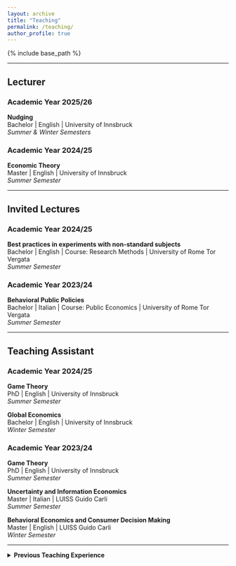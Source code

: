 ```yaml
---
layout: archive
title: "Teaching"
permalink: /teaching/
author_profile: true
---
```


{% include base_path %}

---

## Lecturer

### Academic Year 2025/26

**Nudging**<br>
Bachelor | English | University of Innsbruck<br>
*Summer & Winter Semesters*

### Academic Year 2024/25

**Economic Theory**<br>
Master | English | University of Innsbruck<br>
*Summer Semester*

---

## Invited Lectures

### Academic Year 2024/25

**Best practices in experiments with non-standard subjects**<br>
Bachelor | English | Course: Research Methods | University of Rome Tor Vergata<br>
*Summer Semester*

### Academic Year 2023/24

**Behavioral Public Policies**<br>
Bachelor | Italian | Course: Public Economics | University of Rome Tor Vergata<br>
*Summer Semester*

---

## Teaching Assistant

### Academic Year 2024/25

**Game Theory**<br>
PhD | English | University of Innsbruck<br>
*Summer Semester*

**Global Economics**<br>
Bachelor | English | University of Innsbruck<br>
*Winter Semester*

### Academic Year 2023/24

**Game Theory**<br>
PhD | English | University of Innsbruck<br>
*Summer Semester*

**Uncertainty and Information Economics**<br>
Master | Italian | LUISS Guido Carli<br>
*Summer Semester*

**Behavioral Economics and Consumer Decision Making**<br>
Master | English | LUISS Guido Carli<br>
*Winter Semester*

---

<details>
<summary><strong>Previous Teaching Experience</strong></summary>

<h3>Teaching Assistant (continued)</h3>

<h4>Academic Year 2022/23</h4>

<p><strong>Uncertainty and Information Economics</strong> | Master | Italian | LUISS Guido Carli | <em>Summer Semester</em></p>

<p><strong>Microeconomics</strong> | Bachelor | English | LUISS Guido Carli | <em>Winter Semester</em></p>

<h4>Academic Year 2021/22</h4>

<p><strong>Behavioral Public Policies</strong> | Bachelor | Italian | University of Rome Tor Vergata | <em>Winter Semester</em></p>

<h4>Academic Year 2020/21</h4>

<p><strong>Economic Policy</strong> | Bachelor | Italian | University of Rome Tor Vergata | <em>Summer Semester</em></p>

<p><strong>Managerial Decision Making</strong> | Master | English | LUISS Guido Carli | <em>Summer Semester</em></p>

<p><strong>Microeconomics</strong> | Bachelor | English | LUISS Guido Carli | <em>Summer Semester</em></p>

<p><strong>Microeconomics</strong> | Bachelor | Italian | University of Rome Tor Vergata | <em>Summer Semester</em></p>

<p><strong>Microeconomics</strong> | Bachelor | English | University of Rome Tor Vergata | <em>Summer Semester</em></p>

<p><strong>Game Theory</strong> | Bachelor | English | University of Rome Tor Vergata | <em>Summer Semester</em></p>

<h4>Academic Year 2019/20</h4>

<p><strong>Behavioral Public Policies</strong> | Bachelor | Italian | University of Rome Tor Vergata | <em>Summer Semester</em></p>

<p><strong>Seminar in Experimental Economics</strong> | Master | Italian | University of Rome Tor Vergata | <em>Summer Semester</em></p>

<p><strong>Public Economics</strong> | Bachelor | English | University of Rome Tor Vergata | <em>Summer Semester</em></p>

<p><strong>Microeconomics</strong> | Bachelor | English | LUISS Guido Carli | <em>Summer Semester</em></p>

<p><strong>Microeconomics</strong> | Bachelor | Italian | University of Rome Tor Vergata | <em>Summer Semester</em></p>

<p><strong>Microeconomics</strong> | Bachelor | English | University of Rome Tor Vergata | <em>Summer Semester</em></p>

<p><strong>Game Theory</strong> | Bachelor | English | University of Rome Tor Vergata | <em>Summer Semester</em></p>

<h4>Academic Year 2017/18</h4>

<p><strong>Microeconomics</strong> | Bachelor | Italian | University of Rome Tor Vergata | <em>Summer Semester</em></p>

<hr>

</details>
